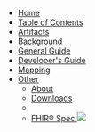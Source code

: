 <div class="segment" id="segment-navbar">
  <div id="stripe"></div>
  <div class="container">
    <nav class="navbar navbar-inverse">
      <div class="container">
        <div class="nav-collapse collapse navbar-inverse-collapse">
          <ul class="nav navbar-nav">
            <li><a href="content.html">Home</a></li>
            <li><a href="content-toc.html">Table of Contents</a></li>
            <li><a href="content-artifacts.html">Artifacts</a></li>
            <li><a href="content-background.html">Background</a></li>
            <li><a href="content-general-guide.html">General Guide</a></li>
            <li><a href="content-developer-guide.html">Developer's Guide</a></li>
            <li><a href="content-mapping.html">Mapping</a></li>
             <li class="dropdown">
              <a href="#" class="dropdown-toggle" data-toggle="dropdown">Other <b class="caret"></b></a>
              <ul class="dropdown-menu">
                <li><a href="content-about.html">About</a></li>
                <li><a href="content-downloads.html">Downloads</a></li>
                <li class="divider"></li>
                <li>
                  <a target="_blank" href="{{site.data.fhir.path}}index.html">
                    FHIR® Spec <img src="external.png" style="text-align: baseline"/>
                  </a>
                </li>
              </ul>
            </li>
          </ul>
        </div>
      </div>
    </nav>
  </div>
</div>